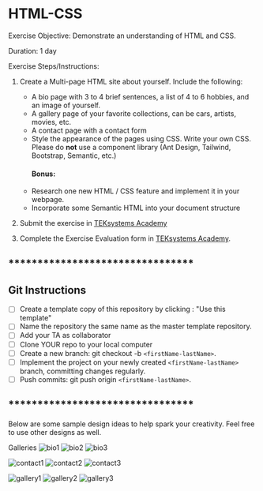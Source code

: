 # HTML-CSS
Exercise Objective: Demonstrate an understanding of HTML and CSS.

Duration: 1 day

Exercise Steps/Instructions:

1. Create a Multi-page HTML site about yourself.  Include the following:
      <ul>
      <li>A bio page with 3 to 4 brief sentences, a list of 4 to 6 hobbies, and an image of yourself.</li>
      <li>A gallery page of your favorite collections, can be cars, artists, movies, etc.</li>
      <li>A contact page with a contact form</li>
      <li>Style the appearance of the pages using CSS.  Write your own CSS.  Please do <strong>not</strong> use a component library (Ant Design, Tailwind, Bootstrap, Semantic, etc.)</li>
      <h4>Bonus: </h4>
      <li>Research one new HTML / CSS feature and implement it in your webpage.</li>
      <li>Incorporate some Semantic HTML into your document structure</li>
      </ul>


3. Submit the exercise in <a href="https://bit.ly/3d1Wpvr" target="_blank">TEKsystems Academy</a>

4. Complete the Exercise Evaluation form in <a href="https://bit.ly/2KE32Yw" target="_blank">TEKsystems Academy</a>.

## ********************************
## Git Instructions
- [ ] Create a template copy of this repository by clicking : "Use this template"
- [ ] Name the repository the same name as the master template repository.
- [ ] Add your TA as collaborator
- [ ] Clone YOUR repo to your local computer
- [ ] Create a new branch: git checkout -b `<firstName-lastName>`.
- [ ] Implement the project on your newly created `<firstName-lastName>` branch, committing changes regularly.
- [ ] Push commits: git push origin `<firstName-lastName>`.
## ********************************

Below are some sample design ideas to help spark your creativity.  Feel free to use other designs as well.


Galleries
![bio1](assets/bio_page.png)
![bio2](assets/bio2.jpg)
![bio3](assets/lawfirm-bio.jpg)


![contact1](assets/contact-us-page.png)
![contact2](assets/mostlyserious-contact-us.png)
![contact3](assets/blacksheep-contactus.png)


![gallery1](assets/zephyr-gallery-template.jpg)
![gallery2](assets/img-gallery.png)
![gallery3](assets/block-gallery.jpg)
